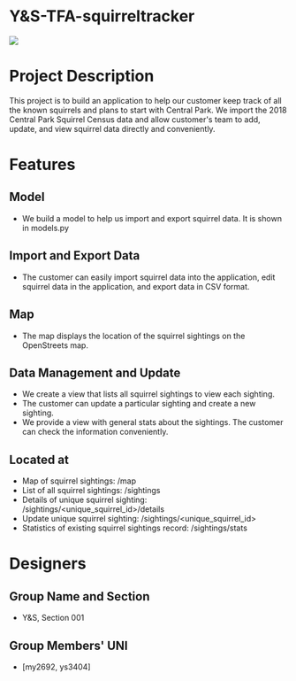# Y&S-TFA-squirreltracker
![](https://ss0.bdstatic.com/70cFvHSh_Q1YnxGkpoWK1HF6hhy/it/u=1799240122,1902034286&fm=26&gp=0.jpg)
# Project Description
This project is to build an application to help our customer keep track of all the known squirrels and plans to start with Central Park. We import the 2018 Central Park Squirrel Census data and allow customer's team to add, update, and view squirrel data directly and conveniently. 
# Features 
##  Model
  * We build a model to help us import and export squirrel data. It is shown in models.py
##  Import and Export Data
  * The customer can easily import squirrel data into the application, edit squirrel data in the application, and export data in CSV format.
## Map
  * The map displays the location of the squirrel sightings on the OpenStreets map.
## Data Management and Update
  * We create a view that lists all squirrel sightings to view each sighting.   
  * The customer can update a particular sighting and create a new sighting. 
  * We provide a view with general stats about the sightings. The customer can check the information conveniently. 
## Located at
  * Map of squirrel sightings: /map
  * List of all squirrel sightings: /sightings
  * Details of unique squirrel sighting: /sightings/<unique_squirrel_id>/details
  * Update unique squirrel sighting: /sightings/<unique_squirrel_id>
  * Statistics of existing squirrel sightings record: /sightings/stats
# Designers
## Group Name and Section
  * Y&S, Section 001
## Group Members' UNI
  * [my2692, ys3404]

